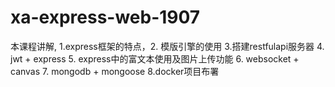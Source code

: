 # xa-express-web-1907
本课程讲解, 1.express框架的特点，2. 模版引擎的使用  3.搭建restfulapi服务器 4. jwt + express 5. express中的富文本使用及图片上传功能 6. websocket + canvas 7. mongodb + mongoose 8.docker项目布署
